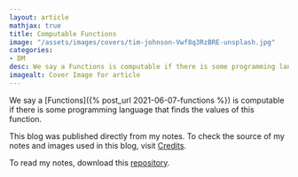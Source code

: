 ```yaml
---
layout: article
mathjax: true
title: Computable Functions
image: "/assets/images/covers/tim-johnson-Vwf8q3RzBRE-unsplash.jpg"
categories:
- DM
desc: We say a Functions is computable if there is some programming language that finds the values of this function. 
imagealt: Cover Image for article
---
```


We say a [Functions]({% post_url 2021-06-07-functions %}) is computable if there is some programming language that finds the values of this function.

This blog was published directly from my notes.
To check the source of my notes and images used in this blog, visit <a href="/credits.html" target="_blank">Credits</a>.

To read my notes, download this <a href="https://github.com/bovem/CS" target="blank">repository</a>.